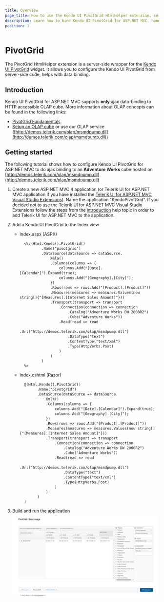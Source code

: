 ```yaml
---
title: Overview
page_title: How to use the Kendo UI PivotGrid HtmlHelper extension, server-side ASP.NET MVC wrapper for Kendo UI PivotGrid widget
description: Learn how to bind Kendo UI PivotGrid for ASP.NET MVC, handle Kendo UI PivotGrid Events, access an existing pivotgrid with PivotGrid HtmlHelper extension documentation.
position: 1
---
```


# PivotGrid

The PivotGrid HtmlHelper extension is a server-side wrapper for the [Kendo UI PivotGrid](/api/web/pivotgrid) widget. It allows you to configure the Kendo UI PivotGrid
from server-side code, helps with data binding.

## Introduction

Kendo UI PivotGrid for ASP.NET MVC supports **only** ajax data-binding to HTTP accessible OLAP cube. More information about OLAP concepts can be found in the following links:

- [PivotGrid Fundamentals](/web/pivotgrid/fundamentals)
- [Setup an OLAP cube](/web/pivotgrid/olap-cube-setup) or use our OLAP service ([http://demos.telerik.com/olap/msmdpump.dll](http://demos.telerik.com/olap/msmdpump.dll))

## Getting started
The following tutorial shows how to configure Kendo UI PivotGrid for ASP.NET MVC to do ajax binding to an **Adventure Works** cube hosted on [http://demos.telerik.com/olap/msmdpump.dll](http://demos.telerik.com/olap/msmdpump.dll)

1.  Create a new ASP.NET MVC 4 application (or Telerik UI for ASP.NET MVC application if you have installed the [Telerik UI for ASP.NET MVC Visual Studio Extensions](/using-kendo-with/aspnet-mvc/introduction#kendo-ui-for-asp.net-mvc-visual-studio-extensions)). Name the application "KendoPivotGrid".
If you decided not to use the Telerik UI for ASP.NET MVC Visual Studio Extensions follow the steps from the [introduction](/using-kendo-with/aspnet-mvc/introduction) help topic in order
to add Telerik UI for ASP.NET MVC to the application.

1.  Add a Kendo UI PivotGrid to the Index view
    - Index.aspx (ASPX)

            <%: Html.Kendo().PivotGrid()
                    .Name("pivotgrid")
                    .DataSource(dataSource => dataSource.
                        Xmla()
                        .Columns(columns => {
                            columns.Add("[Date].[Calendar]").Expand(true);
                            columns.Add("[Geography].[City]");
                        })
                        .Rows(rows => rows.Add("[Product].[Product]"))
                        .Measures(measures => measures.Values(new string[]{"[Measures].[Internet Sales Amount]"}))
                        .Transport(transport => transport
                            .Connection(connection => connection
                                .Catalog("Adventure Works DW 2008R2")
                                .Cube("Adventure Works"))
                            .Read(read => read
                                .Url("http://demos.telerik.com/olap/msmdpump.dll")
                                .DataType("text")
                                .ContentType("text/xml")
                                .Type(HttpVerbs.Post)
                            )
                        )
                    )
            %>
    - Index.cshtml (Razor)

            @(Html.Kendo().PivotGrid()
                  .Name("pivotgrid")
                  .DataSource(dataSource => dataSource.
                      Xmla()
                      .Columns(columns => {
                          columns.Add("[Date].[Calendar]").Expand(true);
                          columns.Add("[Geography].[City]");
                      })
                      .Rows(rows => rows.Add("[Product].[Product]"))
                      .Measures(measures => measures.Values(new string[]{"[Measures].[Internet Sales Amount]"}))
                      .Transport(transport => transport
                          .Connection(connection => connection
                              .Catalog("Adventure Works DW 2008R2")
                              .Cube("Adventure Works"))
                          .Read(read => read
                              .Url("http://demos.telerik.com/olap/msmdpump.dll")
                              .DataType("text")
                              .ContentType("text/xml")
                              .Type(HttpVerbs.Post)
                          )
                      )
                  )
            )
1. Build and run the application
![Final result](/using-kendo-with/aspnet-mvc/helpers/pivotgrid/images/pivotgrid.png)